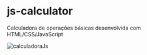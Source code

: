 # js-calculator

Calculadora de operações básicas desenvolvida com HTML/CSS/JavaScript

![calculadoraJs](https://user-images.githubusercontent.com/97813836/185746836-bcc270a4-cae3-4bb9-b08f-fc9ebd8d7606.png)
